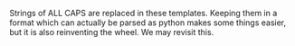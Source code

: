 Strings of ALL CAPS are replaced in these templates. Keeping them in a format which can actually be parsed as python makes some things easier, but it is also reinventing the wheel. We may revisit this.
